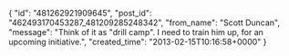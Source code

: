  {
   "id": "481262921909645",
   "post_id": "462493170453287_481209285248342",
   "from_name": "Scott Duncan",
   "message": "Think of it as \"drill camp\". I need to train him up, for an upcoming initiative.",
   "created_time": "2013-02-15T10:16:58+0000"
 }

